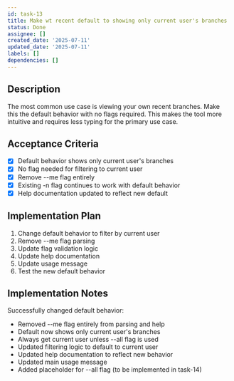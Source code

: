 ```yaml
---
id: task-13
title: Make wt recent default to showing only current user's branches
status: Done
assignee: []
created_date: '2025-07-11'
updated_date: '2025-07-11'
labels: []
dependencies: []
---
```


## Description

The most common use case is viewing your own recent branches. Make this the default behavior with no flags required. This makes the tool more intuitive and requires less typing for the primary use case.

## Acceptance Criteria

- [x] Default behavior shows only current user's branches
- [x] No flag needed for filtering to current user
- [x] Remove --me flag entirely
- [x] Existing -n flag continues to work with default behavior
- [x] Help documentation updated to reflect new default

## Implementation Plan

1. Change default behavior to filter by current user
2. Remove --me flag parsing
3. Update flag validation logic
4. Update help documentation
5. Update usage message
6. Test the new default behavior

## Implementation Notes

Successfully changed default behavior:
- Removed --me flag entirely from parsing and help
- Default now shows only current user's branches
- Always get current user unless --all flag is used
- Updated filtering logic to default to current user
- Updated help documentation to reflect new behavior
- Updated main usage message
- Added placeholder for --all flag (to be implemented in task-14)
